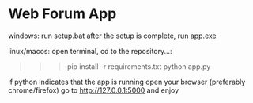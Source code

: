 # Web Forum App

windows: run setup.bat
after the setup is complete, 
run app.exe

linux/macos: open terminal, cd to the repository...:
>>>pip install -r requirements.txt
>>>python app.py

if python indicates that the app is running
open your browser (preferably chrome/firefox) 
go to http://127.0.0.1:5000 
and enjoy
